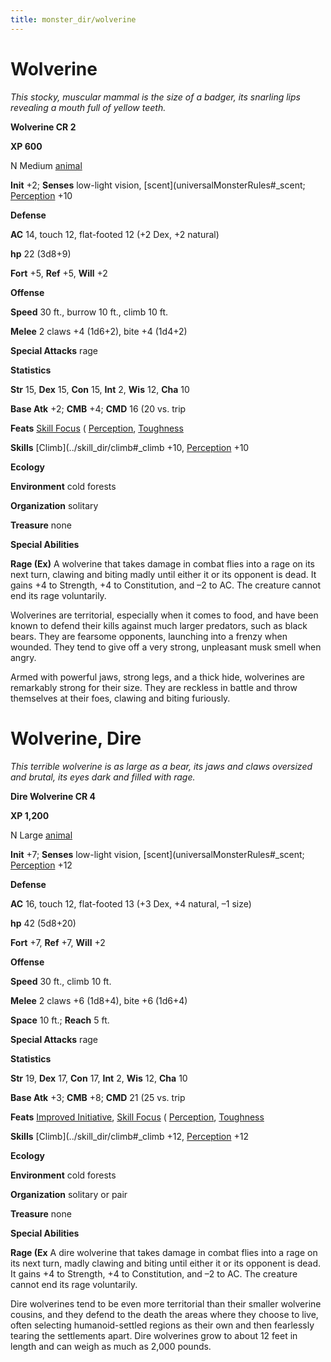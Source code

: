```yaml
---
title: monster_dir/wolverine
---
```

# Wolverine

_This stocky, muscular mammal is the size of a badger, its snarling lips revealing a mouth full of yellow teeth._

**Wolverine CR 2**

**XP 600**

N Medium [animal](creatureTypes#_animal)

**Init** +2; **Senses** low-light vision, [scent](universalMonsterRules#_scent; [Perception](../skill_dir/perception#_perception) +10

**Defense**

**AC** 14, touch 12, flat-footed 12 (+2 Dex, +2 natural)

**hp** 22 (3d8+9)

**Fort** +5, **Ref** +5, **Will** +2

**Offense**

**Speed** 30 ft., burrow 10 ft., climb 10 ft.

**Melee** 2 claws +4 (1d6+2), bite +4 (1d4+2)

**Special Attacks** rage

**Statistics**

**Str** 15, **Dex** 15, **Con** 15, **Int** 2, **Wis** 12, **Cha** 10

**Base Atk** +2; **CMB** +4; **CMD** 16 (20 vs. trip

**Feats** [Skill Focus](../feats#_skill-focus) ( [Perception](../skill_dir/perception#_perception), [Toughness](../feats#_toughness)

**Skills** [Climb](../skill_dir/climb#_climb +10, [Perception](../skill_dir/perception#_perception) +10

**Ecology**

**Environment** cold forests

**Organization** solitary

**Treasure** none

**Special Abilities**

**Rage (Ex)** A wolverine that takes damage in combat flies into a rage on its next turn, clawing and biting madly until either it or its opponent is dead. It gains +4 to Strength, +4 to Constitution, and –2 to AC. The creature cannot end its rage voluntarily.

Wolverines are territorial, especially when it comes to food, and have been known to defend their kills against much larger predators, such as black bears. They are fearsome opponents, launching into a frenzy when wounded. They tend to give off a very strong, unpleasant musk smell when angry.

Armed with powerful jaws, strong legs, and a thick hide, wolverines are remarkably strong for their size. They are reckless in battle and throw themselves at their foes, clawing and biting furiously.

# Wolverine, Dire

_This terrible wolverine is as large as a bear, its jaws and claws oversized and brutal, its eyes dark and filled with rage._

**Dire Wolverine CR 4**

**XP 1,200**

N Large [animal](creatureTypes#_animal)

**Init** +7; **Senses** low-light vision, [scent](universalMonsterRules#_scent; [Perception](../skill_dir/perception#_perception) +12

**Defense**

**AC** 16, touch 12, flat-footed 13 (+3 Dex, +4 natural, –1 size)

**hp** 42 (5d8+20)

**Fort** +7, **Ref** +7, **Will** +2

**Offense**

**Speed** 30 ft., climb 10 ft.

**Melee** 2 claws +6 (1d8+4), bite +6 (1d6+4)

**Space** 10 ft.; **Reach** 5 ft.

**Special Attacks** rage

**Statistics**

**Str** 19, **Dex** 17, **Con** 17, **Int** 2, **Wis** 12, **Cha** 10

**Base Atk** +3; **CMB** +8; **CMD** 21 (25 vs. trip

**Feats** [Improved Initiative](../feats#_improved-initiative), [Skill Focus](../feats#_skill-focus) ( [Perception](../skill_dir/perception#_perception), [Toughness](../feats#_toughness)

**Skills** [Climb](../skill_dir/climb#_climb +12, [Perception](../skill_dir/perception#_perception) +12

**Ecology**

**Environment** cold forests

**Organization** solitary or pair

**Treasure** none

**Special Abilities**

**Rage (Ex** A dire wolverine that takes damage in combat flies into a rage on its next turn, madly clawing and biting until either it or its opponent is dead. It gains +4 to Strength, +4 to Constitution, and –2 to AC. The creature cannot end its rage voluntarily.

Dire wolverines tend to be even more territorial than their smaller wolverine cousins, and they defend to the death the areas where they choose to live, often selecting humanoid-settled regions as their own and then fearlessly tearing the settlements apart. Dire wolverines grow to about 12 feet in length and can weigh as much as 2,000 pounds.

